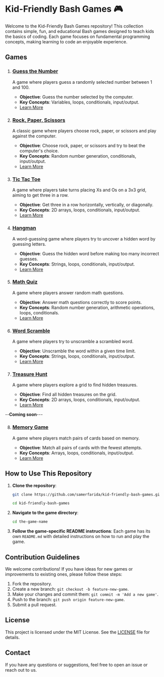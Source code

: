 # Kid-Friendly Bash Games 🎮

Welcome to the Kid-Friendly Bash Games repository! This collection contains simple, fun, and educational Bash games designed to teach kids the basics of coding. Each game focuses on fundamental programming concepts, making learning to code an enjoyable experience.

## Games

1. ### [Guess the Number](guess_the_number/README.md)
   A game where players guess a randomly selected number between 1 and 100.

   - **Objective**: Guess the number selected by the computer.
   - **Key Concepts**: Variables, loops, conditionals, input/output.
   - [Learn More](guess_the_number/README.md)

2. ### [Rock, Paper, Scissors](rock_paper_scissors/README.md)
   A classic game where players choose rock, paper, or scissors and play against the computer.

   - **Objective**: Choose rock, paper, or scissors and try to beat the computer's choice.
   - **Key Concepts**: Random number generation, conditionals, input/output.
   - [Learn More](rock_paper_scissors/README.md)

3. ### [Tic Tac Toe](tic_tac_toe/README.md)
   A game where players take turns placing Xs and Os on a 3x3 grid, aiming to get three in a row.

   - **Objective**: Get three in a row horizontally, vertically, or diagonally.
   - **Key Concepts**: 2D arrays, loops, conditionals, input/output.
   - [Learn More](tic_tac_toe/README.md)

4. ### [Hangman](hangman/README.md)
   A word-guessing game where players try to uncover a hidden word by guessing letters.

   - **Objective**: Guess the hidden word before making too many incorrect guesses.
   - **Key Concepts**: Strings, loops, conditionals, input/output.
   - [Learn More](hangman/README.md)

5. ### [Math Quiz](math_quiz/README.md)
   A game where players answer random math questions.

   - **Objective**: Answer math questions correctly to score points.
   - **Key Concepts**: Random number generation, arithmetic operations, loops, conditionals.
   - [Learn More](math_quiz/README.md)

6. ### [Word Scramble](word_scramble/README.md)
   A game where players try to unscramble a scrambled word.

   - **Objective**: Unscramble the word within a given time limit.
   - **Key Concepts**: Strings, loops, conditionals, input/output.
   - [Learn More](word_scramble/README.md)

7. ### [Treasure Hunt](treasure_hunt/README.md)
   A game where players explore a grid to find hidden treasures.

   - **Objective**: Find all hidden treasures on the grid.
   - **Key Concepts**: 2D arrays, loops, conditionals, input/output.
   - [Learn More](treasure_hunt/README.md)

--**Coming soon**---

8. ### [Memory Game](memory_game/README.md)
   A game where players match pairs of cards based on memory.

   - **Objective**: Match all pairs of cards with the fewest attempts.
   - **Key Concepts**: Arrays, loops, conditionals, input/output.
   - [Learn More](memory_game/README.md)

## How to Use This Repository

1. **Clone the repository**:
   ```bash
   git clone https://github.com/samerfarida/kid-friendly-bash-games.git
   ```
   ```bash
   cd kid-friendly-bash-games
   ```

2. **Navigate to the game directory**:
   ```bash
   cd the-game-name
   ```
3. **Follow the game-specific README instructions**:
Each game has its own `README.md` with detailed instructions on how to run and play the game.

## Contribution Guidelines

We welcome contributions! If you have ideas for new games or improvements to existing ones, please follow these steps:

1. Fork the repository.
2. Create a new branch: `git checkout -b feature-new-game`.
3. Make your changes and commit them: `git commit -m 'Add a new game'`.
4. Push to the branch: `git push origin feature-new-game`.
5. Submit a pull request.

## License
This project is licensed under the MIT License. See the [LICENSE](LICENSE) file for details.

## Contact
If you have any questions or suggestions, feel free to open an issue or reach out to us.